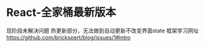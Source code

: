 # React-全家桶最新版本<br/>  
现阶段未解决问题
  热更新部分，无法做到自动更新不改变界面state
  框架学习网址 https://github.com/brickspert/blog/issues/1#intro
